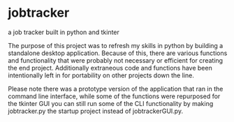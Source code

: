 # jobtracker
a job tracker built in python and tkinter

The purpose of this project was to refresh my skills in python by building a standalone desktop application. Because of this, there are various
functions and functionality that were probably not necessary or efficient for creating the end project. Additionally extraneous code and functions
have been intentionally left in for portability on other projects down the line.

Please note there was a prototype version of the application that ran in the command line interface, while some of the functions
were repurposed for the tkinter GUI you can still run some of the CLI functionality by making jobtracker.py the startup project instead
of jobtrackerGUI.py.

